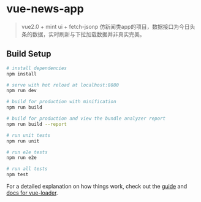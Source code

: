 # vue-news-app

> vue2.0 + mint ui + fetch-jsonp 仿新闻类app的项目，数据接口为今日头条的数据，实时刷新与下拉加载数据并非真实完美。

## Build Setup

``` bash
# install dependencies
npm install

# serve with hot reload at localhost:8080
npm run dev

# build for production with minification
npm run build

# build for production and view the bundle analyzer report
npm run build --report

# run unit tests
npm run unit

# run e2e tests
npm run e2e

# run all tests
npm test
```

For a detailed explanation on how things work, check out the [guide](http://vuejs-templates.github.io/webpack/) and [docs for vue-loader](http://vuejs.github.io/vue-loader).
